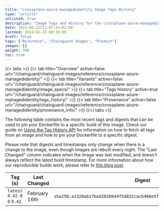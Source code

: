```yaml
---
title: "crossplane-azure-managedidentity Image Tags History"
type: "article"
unlisted: true
description: "Image Tags and History for the crossplane-azure-managedidentity Chainguard Image"
date: 2023-06-22T11:07:52+02:00
lastmod: 2024-02-20 00:19:09
draft: false
tags: ["Reference", "Chainguard Images", "Product"]
images: []
weight: 700
toc: true
---
```


{{< tabs >}}
{{< tab title="Overview" active=false url="/chainguard/chainguard-images/reference/crossplane-azure-managedidentity/" >}}
{{< tab title="Variants" active=false url="/chainguard/chainguard-images/reference/crossplane-azure-managedidentity/image_specs/" >}}
{{< tab title="Tags History" active=true url="/chainguard/chainguard-images/reference/crossplane-azure-managedidentity/tags_history/" >}}
{{< tab title="Provenance" active=false url="/chainguard/chainguard-images/reference/crossplane-azure-managedidentity/provenance_info/" >}}
{{</ tabs >}}

The following table contains the most recent tags and digests that can be used to pin your Dockerfile to a specific build of this image. Check our guide on [Using the Tag History API](/chainguard/chainguard-images/using-the-tag-history-api/) for information on how to fetch all tags from an image and how to pin your Dockerfile to a specific digest.

Please note that digests and timestamps only change when there is a change to the image, even though images are rebuilt every night. The "Last Changed" column indicates when the image was last modified, and doesn't always reflect the latest build timestamp. For more information about how our reproducible builds work, please refer to [this blog post](https://www.chainguard.dev/unchained/reproducing-chainguards-reproducible-image-builds).

| Tag (s)                       | Last Changed  | Digest                                                                    |
|-------------------------------|---------------|---------------------------------------------------------------------------|
|  `latest` `0.42.0` `0` `0.42` | February 16th | `sha256:a1320ab17bad2026644f5d822cacb406e5f6b820433f638b87ebefad76b93008` |

